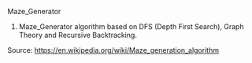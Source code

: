 Maze_Generator

1. Maze_Generator algorithm based on DFS (Depth First Search), Graph Theory and Recursive Backtracking.

Source: https://en.wikipedia.org/wiki/Maze_generation_algorithm
